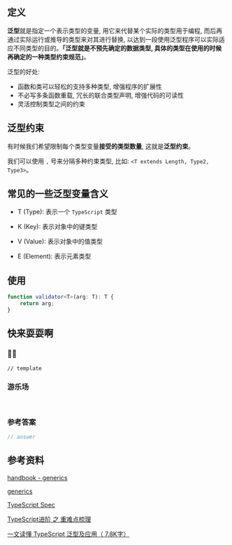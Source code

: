 ## 定义 <Badge text='WIP' type='warning' />

**泛型**就是指定一个表示类型的变量, 用它来代替某个实际的类型用于编程, 而后再通过实际运行或推导的类型来对其进行替换, 以达到一段使用泛型程序可以实际适应不同类型的目的。**「泛型就是不预先确定的数据类型, 具体的类型在使用的时候再确定的一种类型约束规范」**。

泛型的好处:

- 函数和类可以轻松的支持多种类型, 增强程序的扩展性
- 不必写多条函数重载, 冗长的联合类型声明, 增强代码的可读性
- 灵活控制类型之间的约束

## 泛型约束

有时候我们希望限制每个类型变量**接受的类型数量**, 这就是**泛型约束**。

我们可以使用 `,` 号来分隔多种约束类型, 比如: `<T extends Length, Type2, Type3>`。

## 常见的一些泛型变量含义

- T (Type): 表示一个 `TypeScript` 类型

- K (Key): 表示对象中的键类型

- V (Value): 表示对象中的值类型

- E (Element): 表示元素类型


## 使用

```ts
function validator<T>(arg: T): T {
	return arg;
}
```

## 快来耍耍啊

### 🌰🌰

<!-- 题目 -->

```
// template
```

### 游乐场

<br />

<Editor
  value='// enjoy yourself'
/>

### 参考答案

```ts
// answer
```

## 参考资料

[handbook - generics](https://www.typescriptlang.org/docs/handbook/generics.html)

[generics](https://basarat.gitbook.io/typescript/type-system/generics)

[TypeScript Spec](https://github.com/Microsoft/TypeScript/blob/master/doc/spec.md)

[TypeScript进阶 之 重难点梳理](https://mp.weixin.qq.com/s/xWaVvh5lXG8Nb_U6bmJamw)

[一文读懂 TypeScript 泛型及应用（ 7.8K字）](https://juejin.im/post/6844904184894980104)
